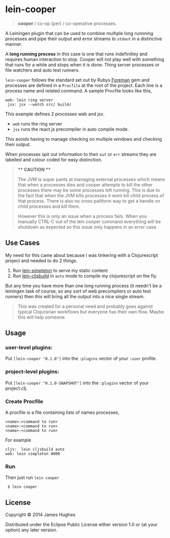 # lein-cooper

> __cooper__ / co-op (per) / co-operative processes.

A Leiningen plugin that can be used to combine multiple long runnning processes and pipe their output and error streams to `stdout` in a distinctive manner.

A __long running process__ in this case is one that runs indefinitley and requires human interaction to stop.  Cooper will not play well with something that runs for a while and stops when it is done.  Thing server processes or file watchers and auto test runners.

`lein-cooper` follows the standard set out by Rubys [Foreman](https://github.com/ddollar/foreman) gem and processes are defined in a `Procfile` at the root of the project.  Each line is a process name and related command.  A sample Procfile looks like this,

```
web: lein ring server
 jsx: jsx --watch src/ build/
```

This example defines 2 processes web and jsx.

- `web` runs the ring server
- `jsx` runs the react.js precompiler in auto compile mode.

This avoids having to manage checking on multiple windows and checking their output.

When processes spit out information to their `out` or `err` streams they are labelled and colour coded for easy distinction.

> __** CAUTION **__
> 
 > The JVM is super pants at managing external processes which means that when a processes dies and cooper attempts to kill the other processes there may be some processes left running.  This is due to the fact that when the JVM kills processes it wont kill child process of that process.  There is also no cross paltform way to get a handle on child processes and kill them.
> 
> However this is only an issue when a process fails.  When you manually CTRL-C out of the lein cooper command everything will be shutdown as expected so this issue only happens in an error case.

## Use Cases

My need for this came about because I was tinkering with a Clojurescript project and needed to do 2 things.

1. Run [lein-simpleton](https://github.com/tailrecursion/lein-simpleton) to serve my static content
2. Run [lein-cljsbuild](https://github.com/emezeske/lein-cljsbuild) in `auto` mode to compile my clojurescript on the fly.

But any time you have more than one long running process (it needn't be a leiningen task of course, so any sort of web precompilers or auto test runners) then this will bring all the output into a nice single stream.

> This was created for a personal need and probably goes against typical Clojurarian workflows but everyone has their own flow.  Maybe this will help someone.

## Usage

### user-level plugins:

Put `[lein-cooper "0.1.0"]` into the `:plugins` vector of your
`:user` profile.

### project-level plugins:

Put `[lein-cooper "0.1.0-SNAPSHOT"]` into the `:plugins` vector of your project.clj.

### Create Procfile

A procfile is a file containing lists of names processes,

```
<name>:<command to run>
<name>:<command to run>
<name>:<command to run>
```

For example

```
cljs:  lein cljsbuild auto
web: lein simpleton 8000
```

### Run

Then just run `lein cooper`

```shell
 $ lein cooper
 ```

## License

Copyright © 2014 James Hughes

Distributed under the Eclipse Public License either version 1.0 or (at
your option) any later version.
